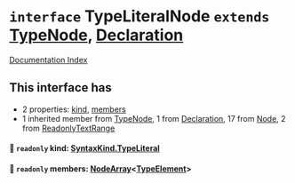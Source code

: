 # `interface` TypeLiteralNode `extends` [TypeNode](../interface.TypeNode/README.md), [Declaration](../interface.Declaration/README.md)

[Documentation Index](../README.md)

## This interface has

- 2 properties:
[kind](#-readonly-kind-syntaxkindtypeliteral),
[members](#-readonly-members-nodearraytypeelement)
- 1 inherited member from [TypeNode](../interface.TypeNode/README.md), 1 from [Declaration](../interface.Declaration/README.md), 17 from [Node](../interface.Node/README.md), 2 from [ReadonlyTextRange](../interface.ReadonlyTextRange/README.md)


#### 📄 `readonly` kind: [SyntaxKind.TypeLiteral](../enum.SyntaxKind/README.md#typeliteral--187)



#### 📄 `readonly` members: [NodeArray](../interface.NodeArray/README.md)\<[TypeElement](../interface.TypeElement/README.md)>



